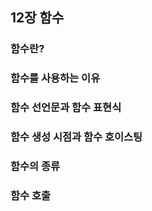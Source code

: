 ## 12장 함수

### 함수란?

### 함수를 사용하는 이유

### 함수 선언문과 함수 표현식

### 함수 생성 시점과 함수 호이스팅

### 함수의 종류

### 함수 호출
